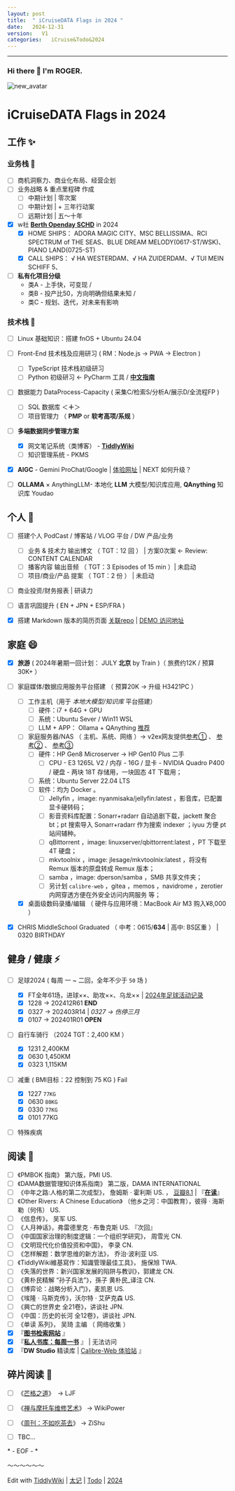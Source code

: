 ```yaml
---
layout: post
title:  " iCruiseDATA Flags in 2024 "
date:   2024-12-31
version:   V1
categories:   iCruise&Todo&2024
---
```


------

### Hi there 👋 I'm ROGER. 

![new_avatar](https://fastly.jsdelivr.net/gh/iCruiseDATA/imgdb@main/images/New%20Avatar%20NBG.png)

<!--
**5iCruise/5iCruise** is a ✨ _special_ ✨ repository because its `README.md` (this file) appears on your GitHub profile.

Here are some ideas to get you started:

- 🔭 I’m currently working on ...
- 🌱 I’m currently learning ...
- 👯 I’m looking to collaborate on ...
- 🤔 I’m looking for help with ...
- 💬 Ask me about ...
- 📫 How to reach me: ...
- 😄 Pronouns: ...
- ⚡ Fun fact: ...
-->

# iCruiseDATA Flags in 2024  

## 工作  ✨    
### 业务栈 💬     
- [ ] 商机洞察力、商业化布局、经营企划     
- [ ] 业务战略 & 重点里程碑 作成
    - [ ]  中期计划 | 零次案    
    - [ ]  中期计划 | + 三年行动案      
    - [ ]  远期计划 | 五～十年
- [x] w社 [**Berth Openday SCHD**](https://calendar.google.com/calendar/u/0/embed?src=h9ldool7lm3fomrv98eekgcv34@group.calendar.google.com&ctz=Asia/Shanghai) in 2024
    - [x]  HOME SHIPS： ADORA MAGIC CITY、MSC BELLISSIMA、RCI SPECTRUM of THE SEAS、BLUE DREAM MELODY(0617-ST/WSK)、PIANO LAND(0725-ST)
    - [x]  CALL SHIPS： √ HA WESTERDAM、√ HA ZUIDERDAM、√ TUI MEIN SCHIFF 5、
- [ ] **私有化项目分级**
   * 类A - 上手快，可变现 / 
   * 类B - 投产比50，方向明确但结果未知 / 
   * 类C - 规划、迭代，对未来有影响  


### 技术栈 🔭     
- [ ] Linux 基础知识：搭建 fnOS + Ubuntu 24.04
- [ ] Front-End 技术栈及应用研习 ( RM：Node.js → PWA → Electron )    
    - [ ] TypeScript 技术栈初级研习    
    - [ ] Python 初级研习 ← PyCharm 工具 / [**中文指南**](https://pycharm.iswbm.com/)
- [ ] 数据能力 DataProcess-Capacity ( 采集C/检索S/分析A/展示D/全流程FP )
    - [ ] SQL 数据库  ＜**＋**＞     
    - [ ] 项目管理力  （ **PMP** or **软考高项/系规** ）
- [ ] **多端数据同步管理方案**
    - [x] 网文笔记系统（类博客） -  [**TiddlyWiki**](https://darkwarrior2025.xyz/)
    - [ ] 知识管理系统 - PKMS
- [x] **AIGC** - Gemini ProChat/Google  |  [体验网址](https://chat.darkwarrior2025.xyz/)  | NEXT 如何升级？     
- [ ] **OLLAMA** × AnythingLLM-  本地化 **LLM** 大模型/知识库应用, **QAnything** 知识库 Youdao      


## 个人  🌱    
- [ ] 搭建个人 PodCast / 博客站  /  VLOG 平台   /  DW 产品/业务
    - [ ] 业务 & 技术力 输出博文 （ TGT：12 回 ） | 方案0次案 ← Review: CONTENT CALENDAR         
    - [ ] 播客内容 输出音频   （ TGT：3 Episodes of 15 min ）| 未启动      
    - [ ] 项目/商业/产品 提案 （ TGT：2 份 ） | 未启动
- [ ] 商业投资/财务报表 | 研读力   
- [ ] 语言巩固提升 ( EN + JPN + ESP/FRA )
- [x] 搭建 Markdown 版本的简历页面  [关联repo](https://github.com/5iCruise/ROGCV2025)  |  [DEMO 访问地址](https://cv-md-snowy.vercel.app/)    


## 家庭  😄  
- [x] **旅游** ( 2024年暑期一回计划： JULY **北京** by Train )（ 旅费约12K / 预算30K+ ）
- [ ] 家庭媒体/数据应用服务平台搭建 （ 预算20K → 升级 H3421PC ）
    - [ ] 工作主机（用于 *本地大模型/知识库* 平台搭建）
        - [ ] 硬件：i7 + 64G + GPU
        - [ ] 系统：Ubuntu Sever / Win11 WSL
        - [ ] LLM + APP： Ollama + QAnything [推荐](/#up主)
    - [ ] 家庭服务器/NAS （ 主机、系统、网络 ）→ v2ex网友提供[参考①](https://v2ex.com/t/992023) 、 [参考②](https://v2ex.com/t/1006585) 、 [参考③](https://mebtte.com/my_nas)
        - [ ] 硬件：HP Gen8 Microserver  → HP Gen10 Plus 二手
            - [ ] CPU - E3 1265L V2 / 内存 - 16G / 显卡 - NVIDIA Quadro P400 /  硬盘 - 两块 18T 存储用，一块固态 4T 下载用；
        - [ ] 系统：Ubuntu Server 22.04 LTS
        - [ ] 软件：均为 Docker 。
            - [ ] Jellyfin ，image: nyanmisaka/jellyfin:latest ，影音库，已配置显卡硬转码；
            - [ ] 影音资料库配置：Sonarr+radarr 自动追剧下载，jackett 聚合 bt；pt 搜索导入 Sonarr+radarr 作为搜索 indexer ；iyuu 方便 pt 站间辅种。
            - [ ] qBittorrent ，image: linuxserver/qbittorrent:latest ，PT 下载至 4T 硬盘；
            - [ ] mkvtoolnix ，image: jlesage/mkvtoolnix:latest ，将没有 Remux 版本的原盘转成 Remux 版本；
            - [ ] samba ，image: dperson/samba ，SMB 共享文件夹；
            - [ ] 另计划 `calibre-web` ，gitea ，memos ，navidrome ，zerotier 内网穿透方便在外安全访问内网服务 等；
    - [x] 桌面级数码录播/编辑  （ 硬件与应用环境：MacBook Air M3 购入¥8,000 ）    
- [x] CHRIS MiddleSchool Graduated （ 中考：0615/**634** | 高中: BS区重 ） | 0320 BIRTHDAY     


## 健身 / 健康  ⚡   
- [ ] 足球2024 ( 每周 一 ~ 二回，全年不少于 `50` 场 )    
    - [x] FT全年61场，进球××、助攻××、乌龙××  | [2024年足球活动记录](https://darkwarrior2025.xyz/#2024年足球活动记录)
    - [x] 1228  →  202412R61   **END**
    - [x] 0327  →  202403R14 |  _0327 → 伤停三月_     
    - [x] 0107  →  202401R01    **OPEN**
- [ ] 自行车骑行 （2024 TGT：2,400 KM ）    
    - [x] 1231 2,400KM   
    - [x] 0630 1,450KM   
    - [x] 0323 1,115KM   
- [ ] 减重 ( BMI目标：22  控制到 75 KG ) Fail
    - [x] 1227 `77KG`
    - [x] 0630 `80KG`
    - [x] 0330 `77KG`       
    - [x] 0101 77KG      
- [ ] 特殊疾病     


## 阅读  🤔   
- [ ] 《PMBOK 指南》 第六版，PMI US.
- [ ] 《DAMA数据管理知识体系指南》  第二版，DAMA INTERNATIONAL    
- [ ] 《中年之路:人格的第二次成型》， 詹姆斯 · 霍利斯  US. ， [豆瓣8.1](https://book.douban.com/subject/36139391/) | 『[**在读**](https://*/)』    
- [ ] 《Other Rivers: A Chinese Education》 （他乡之河：中国教育），彼得 · 海斯勒（何伟）  US.    
- [ ] 《信息传》， 吴军  US.      
- [ ] 《人月神话》，弗雷德里克 · 布鲁克斯  US. 『次回』   
- [ ] 《中国国家治理的制度逻辑：一个组织学研究》， 周雪光  CN.     
- [ ] 《文明现代化价值投资和中国》， 李录  CN.      
- [ ] 《怎样解题：数学思维的新方法》， 乔治·波利亚  US.    
- [ ] 《TiddlyWiki維基寫作：知識管理最佳工具》， 施保旭  TWA.      
- [ ] 《失落的世界：新兴国家发展的陷阱与教训》，郭建龙  CN. 
- [ ] 《黄朴民精解 “孙子兵法”》，孫子 黄朴民_译注  CN.     
- [ ] 《博弈论：战略分析入门》，麦凯恩  US.    
- [ ] 《埃隆 · 马斯克传》，沃尔特 · 艾萨克森  US.     
- [ ] 《興亡的世界史  全21卷》，讲谈社   JPN.     
- [ ] 《中国：历史的长河  全12卷》，讲谈社   JPN.     
- [ ] 《单读 系列》， 吴琦 主编  （ 网络收集 ）    
- [x] 『[**图书检索网站**](https://book-searcher.eu.org/) 』   
- [x] 『[**私人书库：每周一书**](https://read.mastergo.life/) 』  |  无法访问
- [x] 『**DW Studio** 精读库 | [Calibre-Web 体验站](http://139.196.54.246:8083/) 』

## 碎片阅读  👯   
- [ ] 《[芒格之道](https://ljf.com/archives/)》　→  LJF
- [ ] 《[禅与摩托车维修艺术](https://digest.wiki-power.com/)》  →  WikiPower
- [ ] 《[周刊：不如吃茶去](https://weekly.zishu.me/weekly/)》   →  ZiShu     
- [ ] TBC...


\* - EOF - \*

～～～～～～

Edit with [TiddlyWiki](/#tag) | [太记](/#tag) | [Todo](/#tag) | [2024](/#tag)  

